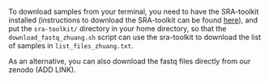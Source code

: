 To download samples from your terminal, you need to have the SRA-toolkit installed (instructions to download the SRA-toolkit can be found [here](https://github.com/ncbi/sra-tools/wiki/)), and put the `sra-toolkit/` directory in your home directory, so that the `download_fastq_zhuang.sh` script can use the sra-toolkit to download the list of samples in `list_files_zhuang.txt`.

As an alternative, you can also download the fastq files directly from our zenodo (ADD LINK).